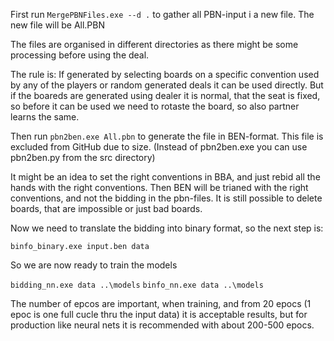 First run
```MergePBNFiles.exe --d .```
to gather all PBN-input i a new file. The new file will be All.PBN

The files are organised in different directories as there might be some processing before using the deal.

The rule is: If generated by selecting boards on a specific convention used by any of the players or random generated deals it can be used directly.
But if the boareds are generated using dealer it is normal, that the seat is fixed, so before it can be used we need to rotaste the board, so also partner learns the same.

Then run 
```pbn2ben.exe All.pbn```
to generate the file in BEN-format. This file is excluded from GitHub due to size. (Instead of pbn2ben.exe you can use pbn2ben.py from the src directory)

It might be an idea to set the right conventions in BBA, and just rebid all the hands with the right conventions.
Then BEN will be trianed with the right conventions, and not the bidding in the pbn-files. It is still possible to delete boards, that are impossible or just bad boards.

Now we need to translate the bidding into binary format, so the next step is:

```binfo_binary.exe input.ben data```

So we are now ready to train the models

```bidding_nn.exe data ..\models```
```binfo_nn.exe data ..\models```

The number of epcos are important, when training, and from 20 epocs (1 epoc is one full cucle thru the input data) it is acceptable results, but for production like neural nets it is recommended with about 200-500 epocs.
